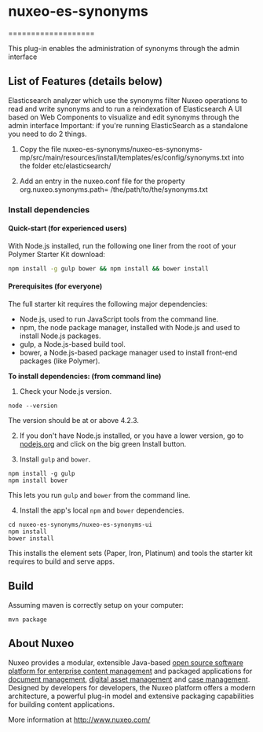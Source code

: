 # nuxeo-es-synonyms
===================

This plug-in enables the administration of synonyms through the admin interface



## List of Features (details below)

Elasticsearch analyzer which use the synonyms filter
Nuxeo operations to read and write synonyms and to run a reindexation of Elasticsearch
A UI based on Web Components to visualize and edit synonyms through the admin interface
Important: if you're running ElasticSearch as a standalone you need to do 2 things.

1) Copy the file nuxeo-es-synonyms/nuxeo-es-synonyms-mp/src/main/resources/install/templates/es/config/synonyms.txt into the folder etc/elasticsearch/

2) Add an entry in the nuxeo.conf file for the property org.nuxeo.synonyms.path= /the/path/to/the/synonyms.txt

### Install dependencies

#### Quick-start (for experienced users)

With Node.js installed, run the following one liner from the root of your Polymer Starter Kit download:

```sh
npm install -g gulp bower && npm install && bower install
```

#### Prerequisites (for everyone)

The full starter kit requires the following major dependencies:

- Node.js, used to run JavaScript tools from the command line.
- npm, the node package manager, installed with Node.js and used to install Node.js packages.
- gulp, a Node.js-based build tool.
- bower, a Node.js-based package manager used to install front-end packages (like Polymer).

**To install dependencies: (from command line)**

1)  Check your Node.js version.

```
node --version
```

The version should be at or above 4.2.3.

2)  If you don't have Node.js installed, or you have a lower version, go to [nodejs.org](https://nodejs.org) and click on the big green Install button.

3)  Install `gulp` and `bower`.

```
npm install -g gulp
npm install bower
```

This lets you run `gulp` and `bower` from the command line.

4)  Install the app's local `npm` and `bower` dependencies.

```
cd nuxeo-es-synonyms/nuxeo-es-synonyms-ui
npm install
bower install
```

This installs the element sets (Paper, Iron, Platinum) and tools the starter kit requires to build and serve apps.

## Build

Assuming maven is correctly setup on your computer:

```
mvn package
```

## About Nuxeo

Nuxeo provides a modular, extensible Java-based [open source software platform for enterprise content management](http://www.nuxeo.com/en/products/ep) and packaged applications for [document management](http://www.nuxeo.com/en/products/document-management), [digital asset management](http://www.nuxeo.com/en/products/dam) and [case management](http://www.nuxeo.com/en/products/case-management). Designed by developers for developers, the Nuxeo platform offers a modern architecture, a powerful plug-in model and extensive packaging capabilities for building content applications.

More information at <http://www.nuxeo.com/>
